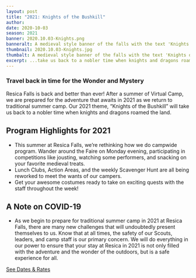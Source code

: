 ```yaml
---
layout: post
title: "2021: Knights of the Bushkill"
author:
date: 2020-10-03
season: 2021
banner: 2020.10.03-Knights.png
banneralt: A medieval style banner of the falls with the text 'Knights of the Bushkill' 
thumbnail: 2020.10.03-Knights.jpg
thumbalt: A medieval style banner of the falls with the text 'Knights of the Bushkill'
excerpt: ...take us back to a nobler time when knights and dragons roamed the land.
---
```


### Travel back in time for the Wonder and Mystery

Resica Falls is back and better than ever! After a summer of Virtual Camp, we are prepared for the adventure that awaits in 2021 as we return to traditional summer camp. Our 2021 theme, “Knights of the Bushkill” will take us back to a nobler time when knights and dragons roamed the land.

## Program Highlights for 2021

- This summer at Resica Falls, we’re rethinking how we do campwide program. Wander around the Faire on Monday evening, participating in competitions like jousting, watching some performers, and snacking on your favorite medieval treats.
- Lunch Clubs, Action Areas, and the weekly Scavenger Hunt are all being reworked to meet the wants of our campers.
- Get your awesome costumes ready to take on exciting quests with the staff throughout the week!

## A Note on COVID-19
- As we begin to prepare for traditional summer camp in 2021 at Resica Falls, there are many new challenges that will undoubtedly present themselves to us. Know that at all times, the safety of our Scouts, leaders, and camp staff is our primary concern. We will do everything in our power to ensure that your stay at Resica in 2021 is not only filled with the adventure and the wonder of the outdoors, but is a safe experience for all.

<div class="text-center"><a href="/summer/register" class="btn btn-primary m-3">See Dates &amp; Rates</a></div>
